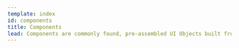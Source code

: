```yaml
---
template: index
id: components
title: Components
lead: Components are commonly found, pre-assembled UI Objects built from Odyssey's Base and organized by form and function.
---
```

